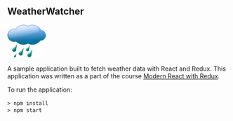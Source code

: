 ## WeatherWatcher
![WeatherWatcher](img/rain.png)

A sample application built to fetch weather data with React and Redux. This application was written as a part of the course [Modern React with Redux](https://www.udemy.com/react-redux/).

To run the application:

```
> npm install
> npm start
```
